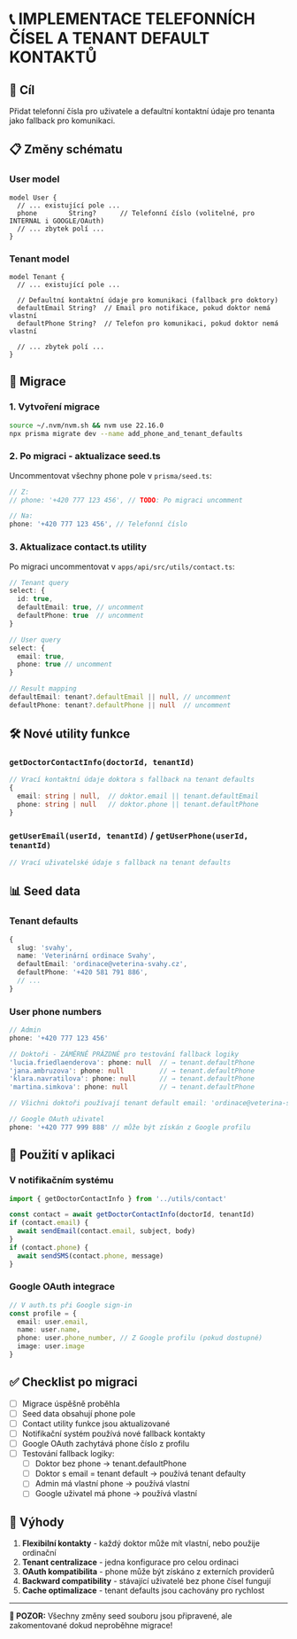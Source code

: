 # 📞 IMPLEMENTACE TELEFONNÍCH ČÍSEL A TENANT DEFAULT KONTAKTŮ

## 🎯 Cíl
Přidat telefonní čísla pro uživatele a defaultní kontaktní údaje pro tenanta jako fallback pro komunikaci.

## 📋 Změny schématu

### User model
```prisma
model User {
  // ... existující pole ...
  phone        String?      // Telefonní číslo (volitelné, pro INTERNAL i GOOGLE/OAuth)
  // ... zbytek polí ...
}
```

### Tenant model
```prisma
model Tenant {
  // ... existující pole ...
  
  // Defaultní kontaktní údaje pro komunikaci (fallback pro doktory)
  defaultEmail String?  // Email pro notifikace, pokud doktor nemá vlastní
  defaultPhone String?  // Telefon pro komunikaci, pokud doktor nemá vlastní
  
  // ... zbytek polí ...
}
```

## 🚀 Migrace

### 1. Vytvoření migrace
```bash
source ~/.nvm/nvm.sh && nvm use 22.16.0
npx prisma migrate dev --name add_phone_and_tenant_defaults
```

### 2. Po migraci - aktualizace seed.ts
Uncommentovat všechny phone pole v `prisma/seed.ts`:

```typescript
// Z:
// phone: '+420 777 123 456', // TODO: Po migraci uncomment

// Na:
phone: '+420 777 123 456', // Telefonní číslo
```

### 3. Aktualizace contact.ts utility
Po migraci uncommentovat v `apps/api/src/utils/contact.ts`:

```typescript
// Tenant query
select: { 
  id: true,
  defaultEmail: true, // uncomment
  defaultPhone: true  // uncomment
}

// User query  
select: { 
  email: true,
  phone: true // uncomment
}

// Result mapping
defaultEmail: tenant?.defaultEmail || null, // uncomment
defaultPhone: tenant?.defaultPhone || null  // uncomment
```

## 🛠️ Nové utility funkce

### `getDoctorContactInfo(doctorId, tenantId)`
```typescript
// Vrací kontaktní údaje doktora s fallback na tenant defaults
{
  email: string | null,  // doktor.email || tenant.defaultEmail
  phone: string | null   // doktor.phone || tenant.defaultPhone
}
```

### `getUserEmail(userId, tenantId)` / `getUserPhone(userId, tenantId)`
```typescript
// Vrací uživatelské údaje s fallback na tenant defaults
```

## 📊 Seed data

### Tenant defaults
```typescript
{
  slug: 'svahy',
  name: 'Veterinární ordinace Svahy',
  defaultEmail: 'ordinace@veterina-svahy.cz',
  defaultPhone: '+420 581 791 886',
  // ...
}
```

### User phone numbers
```typescript
// Admin
phone: '+420 777 123 456'

// Doktoři - ZÁMĚRNĚ PRÁZDNÉ pro testování fallback logiky
'lucia.friedlaenderova': phone: null  // → tenant.defaultPhone
'jana.ambruzova': phone: null         // → tenant.defaultPhone  
'klara.navratilova': phone: null      // → tenant.defaultPhone
'martina.simkova': phone: null        // → tenant.defaultPhone

// Všichni doktoři používají tenant default email: 'ordinace@veterina-svahy.cz'

// Google OAuth uživatel
phone: '+420 777 999 888' // může být získán z Google profilu
```

## 🔄 Použití v aplikaci

### V notifikačním systému
```typescript
import { getDoctorContactInfo } from '../utils/contact'

const contact = await getDoctorContactInfo(doctorId, tenantId)
if (contact.email) {
  await sendEmail(contact.email, subject, body)
}
if (contact.phone) {
  await sendSMS(contact.phone, message)
}
```

### Google OAuth integrace
```typescript
// V auth.ts při Google sign-in
const profile = {
  email: user.email,
  name: user.name,
  phone: user.phone_number, // Z Google profilu (pokud dostupné)
  image: user.image
}
```

## ✅ Checklist po migraci

- [ ] Migrace úspěšně proběhla
- [ ] Seed data obsahují phone pole
- [ ] Contact utility funkce jsou aktualizované
- [ ] Notifikační systém používá nové fallback kontakty
- [ ] Google OAuth zachytává phone číslo z profilu
- [ ] Testování fallback logiky:
  - [ ] Doktor bez phone → tenant.defaultPhone  
  - [ ] Doktor s email = tenant default → používá tenant defaulty
  - [ ] Admin má vlastní phone → používá vlastní
  - [ ] Google uživatel má phone → používá vlastní

## 🎉 Výhody

1. **Flexibilní kontakty** - každý doktor může mít vlastní, nebo použije ordinační
2. **Tenant centralizace** - jedna konfigurace pro celou ordinaci
3. **OAuth kompatibilita** - phone může být získáno z externích providerů
4. **Backward compatibility** - stávající uživatelé bez phone čísel fungují
5. **Cache optimalizace** - tenant defaults jsou cachovány pro rychlost

---

**📌 POZOR:** Všechny změny seed souboru jsou připravené, ale zakomentované dokud neproběhne migrace! 